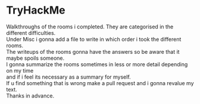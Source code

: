 # TryHackMe
Walkthroughs of the rooms i completed.
They are categorised in the different difficulties.<br>
Under Misc i gonna add a file to write in which order i took the different rooms.<br>
The writeups of the rooms gonna have the answers so be aware that it maybe spoils someone.<br>
I gonna summarize the rooms sometimes in less or more detail depending on my time <br> and if i feel its necessary as a summary for myself.<br>
If u find something that is wrong make a pull request and i gonna revalue my text.<br>
Thanks in advance.

